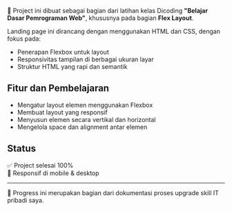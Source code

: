 📘 Project ini dibuat sebagai bagian dari latihan kelas Dicoding **"Belajar Dasar Pemrograman Web"**, khususnya pada bagian **Flex Layout**.

Landing page ini dirancang dengan menggunakan HTML dan CSS, dengan fokus pada:
- Penerapan Flexbox untuk layout
- Responsivitas tampilan di berbagai ukuran layar
- Struktur HTML yang rapi dan semantik

## Fitur dan Pembelajaran

- Mengatur layout elemen menggunakan Flexbox
- Membuat layout yang responsif
- Menyusun elemen secara vertikal dan horizontal
- Mengelola space dan alignment antar elemen

## Status

✅ Project selesai 100%  
📱 Responsif di mobile & desktop

---

📌 Progress ini merupakan bagian dari dokumentasi proses upgrade skill IT pribadi saya.